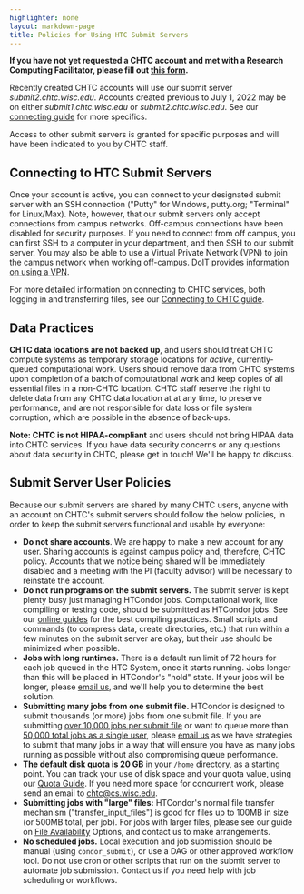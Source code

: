```yaml
---
highlighter: none
layout: markdown-page
title: Policies for Using HTC Submit Servers
---
```


**If you have not yet requested a CHTC account and met with a Research
Computing Facilitator, please fill out [this form](form.html).**

Recently created CHTC accounts will use our submit server 
*submit2.chtc.wisc.edu*. Accounts created previous to July 1, 2022 may be on 
either *submit1.chtc.wisc.edu* or *submit2.chtc.wisc.edu*. See our 
[connecting guide](connecting.html) for more specifics. 

Access to other submit servers is granted for
specific purposes and will have been indicated to you by CHTC staff.

Connecting to HTC Submit Servers
---------------------------------

Once your account is active, you can connect to your designated submit
server with an SSH connection (\"Putty\" for Windows, putty.org;
\"Terminal\" for Linux/Max). Note, however, that our submit servers only
accept connections from campus networks. Off-campus connections have
been disabled for security purposes. If you need to connect from off
campus, you can first SSH to a computer in your department, and then SSH
to our submit server. You may also be able to use a Virtual Private
Network (VPN) to join the campus network when working off-campus. DoIT
provides [information on using a
VPN](https://it.wisc.edu/services/wiscvpn/).

For more detailed information on connecting to CHTC services, both
logging in and transferring files, see our [Connecting to CHTC
guide](connecting.html).

Data Practices
--------------

**CHTC data locations are not backed up**, and users should
treat CHTC compute systems as temporary storage locations for *active*,
currently-queued computational work. Users should remove data from CHTC
systems upon completion of a batch of computational work and keep copies of
all essential files in a non-CHTC location. CHTC staff reserve the right
to delete data from any CHTC data location at at any time, to preserve
performance, and are not responsible for data loss or file system
corruption, which are possible in the absence of back-ups.

**Note: CHTC is not HIPAA-compliant** and users should not bring HIPAA data into 
CHTC services. If you have data security concerns or any questions about 
data security in CHTC, please get in touch! We'll be happy to discuss.

Submit Server User Policies
---------------------------

Because our submit servers are shared by many CHTC users, anyone with an
account on CHTC\'s submit servers should follow the below policies, in
order to keep the submit servers functional and usable by everyone:

-   **Do not share accounts**. We are happy to make a new account
    for any user. Sharing accounts is against campus policy and,
    therefore, CHTC policy. Accounts that we notice being shared will be
    immediately disabled and a meeting with the PI (faculty advisor)
    will be necessary to reinstate the account.
-   **Do not run programs on the submit servers.** The submit server is
    kept plenty busy just managing HTCondor jobs. Computational work,
    like compiling or testing code, should be submitted as HTCondor jobs. See our
    [online guides](guides.html) for the best compiling practices.
    Small scripts and commands (to compress data, create directories,
    etc.) that run within a few minutes on the submit server are okay,
    but their use should be minimized when possible.
-   **Jobs with long runtimes.** There is a default run limit of 72
    hours for each job queued in the HTC System, once it starts running.
    Jobs longer than this will be placed in HTCondor\'s \"hold\" state.
    If your jobs will be longer, please [email
    us](mailto:chtc@cs.wisc.edu), and we\'ll help you to determine the
    best solution.
-   **Submitting many jobs from one submit file.** HTCondor is designed
    to submit thousands (or more) jobs from one submit file. If you are
    submitting <u>over 10,000 jobs per submit file</u> or want to queue 
    more than <u>50,000 total jobs as a single user</u>,
    please [email us](mailto:chtc@cs.wisc.edu) as we have strategies to
    submit that many jobs in a way that will ensure you have as many
    jobs running as possible without also compromising queue performance.
-   **The default disk quota is 20 GB** in your `/home` directory, as a 
    starting point. You can track your use of disk space and your quota value,
    using our [Quota Guide](check-quota.html). If you need more space
    for concurrent work, please send an email to chtc@cs.wisc.edu.
-   **Submitting jobs with \"large\" files:** HTCondor\'s
    normal file transfer mechanism (\"transfer\_input\_files\") is good for 
    files up to 100MB in size (or 500MB total, per job). For jobs with larger
    files, please see our guide on [File Availability](file-availability.html) 
    Options, and contact us to make arrangements.
-   **No scheduled jobs.** Local execution and job submission should be
    manual (using `condor_submit`), or use a DAG or other approved workflow tool. Do not use cron 
    or other scripts that run on the submit server to automate job submission. 
    Contact us if you need help with job scheduling or workflows.
